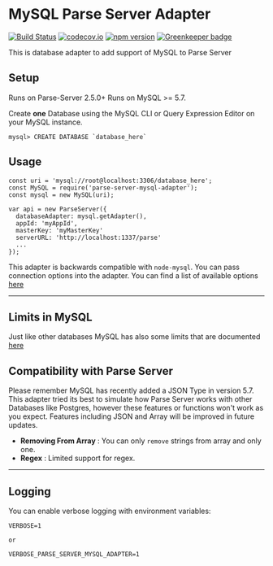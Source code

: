 # MySQL Parse Server Adapter
[![Build Status](https://travis-ci.org/dplewis/parse-server-mysql-adapter.svg?branch=master)](https://travis-ci.org/dplewis/parse-server-mysql-adapter)
[![codecov.io](https://codecov.io/gh/dplewis/parse-server-mysql-adapter/coverage.svg?branch=master)](https://codecov.io/gh/dplewis/parse-server-mysql-adapter?branch=master)
[![npm version](https://badge.fury.io/js/parse-server-mysql-adapter.svg)](https://badge.fury.io/js/parse-server-mysql-adapter)
[![Greenkeeper badge](https://badges.greenkeeper.io/dplewis/parse-server-mysql-adapter.svg)](https://greenkeeper.io/)

This is database adapter to add support of MySQL to Parse Server

## Setup

Runs on Parse-Server 2.5.0+
Runs on MySQL >= 5.7.

Create **one** Database using the MySQL CLI or Query Expression Editor on your MySQL instance.

```
mysql> CREATE DATABASE `database_here`
```

## Usage

```
const uri = 'mysql://root@localhost:3306/database_here';
const MySQL = require('parse-server-mysql-adapter');
const mysql = new MySQL(uri);

var api = new ParseServer({
  databaseAdapter: mysql.getAdapter(),
  appId: 'myAppId',
  masterKey: 'myMasterKey'
  serverURL: 'http://localhost:1337/parse'
  ...
});
```
This adapter is backwards compatible with `node-mysql`. You can pass connection options into the adapter.
You can find a list of available options [here](https://github.com/mysqljs/mysql#connection-options)

---

## Limits in MySQL

Just like other databases MySQL has also some limits that are documented [here](https://dev.mysql.com/doc/refman/5.7/en/limits.html)

## Compatibility with Parse Server

Please remember MySQL has recently added a JSON Type in version 5.7. This adapter tried its best to simulate how Parse Server works with other Databases like Postgres, however these features or functions won't work as you expect. Features including JSON and Array will be improved in future updates.

- **Removing From Array** : You can only `remove` strings from array and only one.
- **Regex** : Limited support for regex.

---

## Logging

You can enable verbose logging with environment variables:

```
VERBOSE=1

or

VERBOSE_PARSE_SERVER_MYSQL_ADAPTER=1
```
